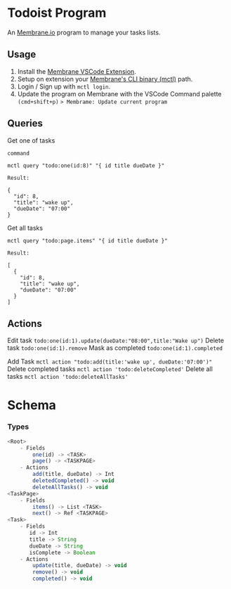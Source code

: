 # Todoist Program

An [Membrane.io](https://membrane.io/) program to manage your tasks lists.

## Usage

1. Install the [Membrane VSCode Extension](https://marketplace.visualstudio.com/items?itemName=membrane.membrane).
2. Setup on extension your [Membrane's CLI binary (mctl)](https://membrane.io/download) path.
3. Login / Sign up with ```mctl login```.
4. Update the program on Membrane with the VSCode Command palette `(cmd+shift+p)`
  ```> Membrame: Update current program```

## Queries
Get one of tasks
```
command

mctl query "todo:one(id:8)" "{ id title dueDate }"

Result:

{
  "id": 8,
  "title": "wake up",
  "dueDate": "07:00"
}
```

Get all tasks
```
mctl query "todo:page.items" "{ id title dueDate }"

Result:

[
  {
    "id": 8,
    "title": "wake up",
    "dueDate": "07:00"
  }
]
```

## Actions
Edit task
    `todo:one(id:1).update(dueDate:"08:00",title:"Wake up")`
Delete task
    `todo:one(id:1).remove`
Mask as completed
    `todo:one(id:1).completed`

Add Task
    `mctl action "todo:add(title:'wake up', dueDate:'07:00')"`
Delete completed tasks
    `mctl action 'todo:deleteCompleted'`
Delete all tasks
    `mctl action 'todo:deleteAllTasks'`

# Schema

### Types
```javascript
<Root>
    - Fields
        one(id) -> <TASK>
        page() -> <TASKPAGE>
    - Actions
        add(title, dueDate) -> Int
        deletedCompleted() -> void
        deleteAllTasks() -> void
<TaskPage>
    - Fields
        items() -> List <TASK>
        next() -> Ref <TASKPAGE>
<Task>
    - Fields
       id -> Int
       title -> String
       dueDate -> String
       isComplete -> Boolean
    - Actions
        update(title, dueDate) -> void
        remove() -> void
        completed() -> void
```